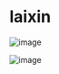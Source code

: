 laixin
======


![image](http://images.cnblogs.com/cnblogs_com/tinkl/253133/o_[W_8L3YMIXH`0EN1FU__O$M.jpg)



![image](http://blog.leezhong.com/image/FRP_ReactiveCocoa_large.png)
